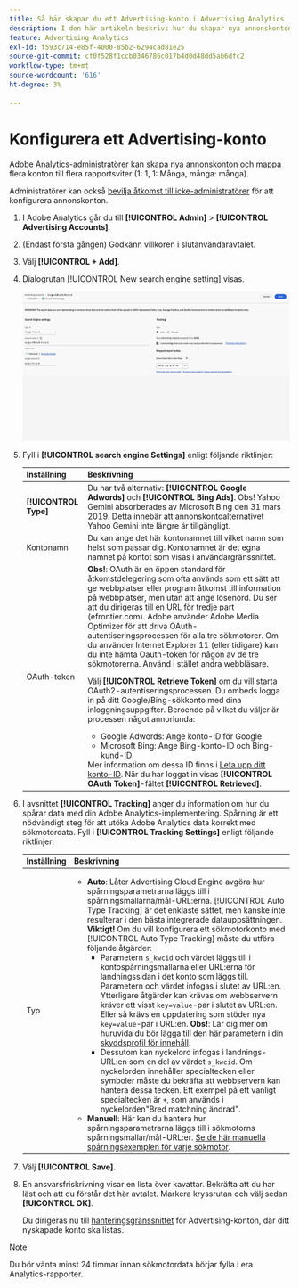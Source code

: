 ```yaml
---
title: Så här skapar du ett Advertising-konto i Advertising Analytics
description: I den här artikeln beskrivs hur du skapar nya annonskonton och mappar flera konton till flera rapportsviter.
feature: Advertising Analytics
exl-id: f593c714-e85f-4000-85b2-6294cad81e25
source-git-commit: cf0f528f1ccb0346786c017b4d0d48dd5ab6dfc2
workflow-type: tm+mt
source-wordcount: '616'
ht-degree: 3%

---
```


# Konfigurera ett Advertising-konto

Adobe Analytics-administratörer kan skapa nya annonskonton och mappa flera konton till flera rapportsviter (1: 1, 1: Många, många: många).

Administratörer kan också [bevilja åtkomst till icke-administratörer](/help/integrate/c-advertising-analytics/overview.md#section_FCC58EB635954A32990D4E67B52B4369) för att konfigurera annonskonton.

<!--
![](assets/aa_accounts.png)
-->

1. I Adobe Analytics går du till **[!UICONTROL Admin]** > **[!UICONTROL Advertising Accounts]**.
1. (Endast första gången) Godkänn villkoren i slutanvändaravtalet.
1. Välj **[!UICONTROL + Add]**.
1. Dialogrutan [!UICONTROL New search engine setting] visas.

   ![](assets/aa-new-se-account.png)

1. Fyll i **[!UICONTROL search engine Settings]** enligt följande riktlinjer:

   | Inställning | Beskrivning |
   | --- | --- |
   | **[!UICONTROL Type]** | Du har två alternativ: **[!UICONTROL Google Adwords]** och **[!UICONTROL Bing Ads]**.  Obs! Yahoo Gemini absorberades av Microsoft Bing den 31 mars 2019. Detta innebär att annonskontoalternativet Yahoo Gemini inte längre är tillgängligt. |
   | Kontonamn | Du kan ange det här kontonamnet till vilket namn som helst som passar dig.  Kontonamnet är det egna namnet på kontot som visas i användargränssnittet. |
   | OAuth-token | **Obs!**: OAuth är en öppen standard för åtkomstdelegering som ofta används som ett sätt att ge webbplatser eller program åtkomst till information på webbplatser, men utan att ange lösenord. Du ser att du dirigeras till en URL för tredje part (efrontier.com). Adobe använder Adobe Media Optimizer för att driva OAuth-autentiseringsprocessen för alla tre sökmotorer. Om du använder Internet Explorer 11 (eller tidigare) kan du inte hämta Oauth-token för någon av de tre sökmotorerna. Använd i stället andra webbläsare.<p>Välj **[!UICONTROL Retrieve Token]** om du vill starta OAuth2-autentiseringsprocessen. Du ombeds logga in på ditt Google/Bing-sökkonto med dina inloggningsuppgifter. Beroende på vilket du väljer är processen något annorlunda: <ul><li>Google Adwords: Ange konto-ID för Google</li><li>Microsoft Bing: Ange Bing-konto-ID och Bing-kund-ID.</li></ul>Mer information om dessa ID finns i [Leta upp ditt konto-ID](/help/integrate/c-advertising-analytics/c-adanalytics-workflow/aa-locate-account-id.md). När du har loggat in visas **[!UICONTROL OAuth Token]**-fältet **[!UICONTROL Retrieved]**. |

1. I avsnittet **[!UICONTROL Tracking]** anger du information om hur du spårar data med din Adobe Analytics-implementering. Spårning är ett nödvändigt steg för att utöka Adobe Analytics data korrekt med sökmotordata.
Fyll i **[!UICONTROL Tracking Settings]** enligt följande riktlinjer:

   | Inställning | Beskrivning |
   | --- | --- |
   | Typ | <ul><li>**Auto**: Låter Advertising Cloud Engine avgöra hur spårningsparametrarna läggs till i spårningsmallarna/mål-URL:erna. [!UICONTROL Auto Type Tracking] är det enklaste sättet, men kanske inte resulterar i den bästa integrerade datauppsättningen.<br>**Viktigt!** Om du vill konfigurera ett sökmotorkonto med [!UICONTROL Auto Type Tracking] måste du utföra följande åtgärder:<ul><li>Parametern `s_kwcid` och värdet läggs till i kontospårningsmallarna eller URL:erna för landningssidan i det konto som läggs till. Parametern och värdet infogas i slutet av URL:en. Ytterligare åtgärder kan krävas om webbservern kräver ett visst `key=value`-par i slutet av URL:en. Eller så krävs en uppdatering som stöder nya `key=value`-par i URL:en. **Obs!**: Lär dig mer om huruvida du bör lägga till den här parametern i din [skyddsprofil för innehåll](https://experienceleague.adobe.com/sv/docs/id-service/using/reference/csp).</li><li>Dessutom kan nyckelord infogas i landnings-URL:en som en del av värdet `s_kwcid`. Om nyckelorden innehåller specialtecken eller symboler måste du bekräfta att webbservern kan hantera dessa tecken. Ett exempel på ett vanligt specialtecken är `+`, som används i nyckelorden&quot;Bred matchning ändrad&quot;.</li></ul></li><li>**Manuell**: Här kan du hantera hur spårningsparametrarna läggs till i sökmotorns spårningsmallar/mål-URL:er. [Se de här manuella spårningsexemplen för varje sökmotor](/help/integrate/c-advertising-analytics/c-adanalytics-workflow/aa-manual-vs-automatic-tracking.md).</li></ul> |

1. Välj **[!UICONTROL Save]**.
1. En ansvarsfriskrivning visar en lista över kavattar. Bekräfta att du har läst och att du förstår det här avtalet. Markera kryssrutan och välj sedan **[!UICONTROL OK]**.

   Du dirigeras nu till [hanteringsgränssnittet](/help/integrate/c-advertising-analytics/c-adanalytics-workflow/aa-manage-ad-accounts.md) för Advertising-konton, där ditt nyskapade konto ska listas.

>[!NOTE]
>
>Du bör vänta minst 24 timmar innan sökmotordata börjar fylla i era Analytics-rapporter.
